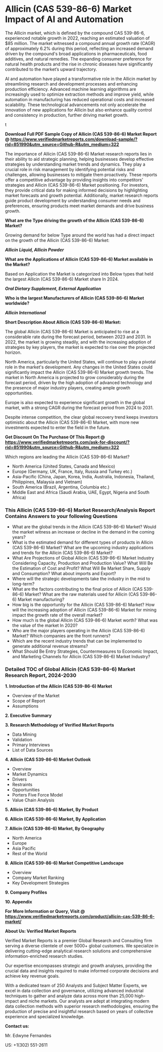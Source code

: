 <meta name="title" content="Global Allicin (CAS 539-86-6) Market Impact of AI and Automation"><meta name="description" content="The Allicin market, which is defined by the compound CAS 539-86-6, experienced notable growth in 2022, reaching an estimated valuation of $85 million. The market witne"><meta name="title" content="Allicin (CAS 539-86-6) Market Size, Share, Scope, Trends, Growth, Opportunities, Analysis, Forecast"><h1>Allicin (CAS 539-86-6) Market Impact of AI and Automation</h1><p>The Allicin market, which is defined by the compound CAS 539-86-6, experienced notable growth in 2022, reaching an estimated valuation of $85 million. The market witnessed a compound annual growth rate (CAGR) of approximately 6.2% during this period, reflecting an increased demand driven by the compound's broad applications in pharmaceuticals, food additives, and natural remedies. The expanding consumer preference for natural health products and the rise in chronic diseases have significantly contributed to the market’s upward trajectory.</p><p>AI and automation have played a transformative role in the Allicin market by streamlining research and development processes and enhancing production efficiency. Advanced machine learning algorithms are increasingly used to optimize extraction methods and improve yield, while automation in manufacturing has reduced operational costs and increased scalability. These technological advancements not only accelerate the innovation of new applications for Allicin but also enhance quality control and consistency in production, further driving market growth.</p>t</p><p id="" class=""><strong>Download Full PDF Sample Copy of Allicin (CAS 539-86-6) Market Report @ <a href="https://www.verifiedmarketreports.com/download-sample/?rid=851990&utm_source=Github-R&utm_medium=322" target="_blank">https://www.verifiedmarketreports.com/download-sample/?rid=851990&utm_source=Github-R&utm_medium=322</a></strong></p><p>The importance of&nbsp;Allicin (CAS 539-86-6) Market research reports lies in their ability to aid strategic planning, helping businesses develop effective strategies by understanding market trends and dynamics. They play a crucial role in risk management by identifying potential risks and challenges, allowing businesses to mitigate them proactively. These reports offer a competitive advantage by providing insights into competitors' strategies and Allicin (CAS 539-86-6) Market positioning. For investors, they provide critical data for making informed decisions by highlighting market forecasts and growth potential. Additionally, market research reports guide product development by understanding consumer needs and preferences, ensuring products meet market demands and drive business growth.</p><p><strong>What are the&nbsp;Type driving the growth of the Allicin (CAS 539-86-6) Market?</strong></p><p id="" class="">Growing demand for below Type around the world has had a direct impact on the growth of the Allicin (CAS 539-86-6) Market:</p><em><strong>Allicin Liquid, Allicin Powder</strong></em></p><strong>What are the&nbsp;Applications&nbsp;of Allicin (CAS 539-86-6) Market available in the Market?</strong></p><p id="" class="">Based on Application the Market is categorized into Below types that held the largest Allicin (CAS 539-86-6) Market share In 2024.</p><em><strong>Oral Dietary Supplement, External Application</strong></em></p><strong>Who is the largest Manufacturers of Allicin (CAS 539-86-6) Market worldwide?</strong></p><p><em><strong>Allicin International</strong></em></p><p id="" class=""><strong>Short Description About Allicin (CAS 539-86-6) Market:</strong></p><p>The global Allicin (CAS 539-86-6) Market is anticipated to rise at a considerable rate during the forecast period, between 2023 and 2031. In 2022, the market is growing steadily, and with the increasing adoption of strategies by key players, the market is expected to rise over the projected horizon.</p><p>North America, particularly the United States, will continue to play a pivotal role in the market's development. Any changes in the United States could significantly impact the Allicin (CAS 539-86-6) Market growth trends. The market in North America is projected to grow considerably during the forecast period, driven by the high adoption of advanced technology and the presence of major industry players, creating ample growth opportunities.</p><p>Europe is also expected to experience significant growth in the global market, with a strong CAGR during the forecast period from 2024 to 2031.</p><p>Despite intense competition, the clear global recovery trend keeps investors optimistic about the Allicin (CAS 539-86-6) Market, with more new investments expected to enter the field in the future.</p><p id="" class=""><strong>Get Discount On The Purchase Of This Report @ <a href="https://www.verifiedmarketreports.com/ask-for-discount/?rid=851990&utm_source=Github-R&utm_medium=322" target="_blank">https://www.verifiedmarketreports.com/ask-for-discount/?rid=851990&utm_source=Github-R&utm_medium=322</a></strong></p>Which regions are leading the Allicin (CAS 539-86-6) Market?</p><ul><li>North America (United States, Canada and Mexico)</li><li>Europe (Germany, UK, France, Italy, Russia and Turkey etc.)</li><li>Asia-Pacific (China, Japan, Korea, India, Australia, Indonesia, Thailand, Philippines, Malaysia and Vietnam)</li><li>South America (Brazil, Argentina, Columbia etc.)</li><li>Middle East and Africa (Saudi Arabia, UAE, Egypt, Nigeria and South Africa)</li></ul><h3 id="" class="">This Allicin (CAS 539-86-6) Market Research/Analysis Report Contains Answers to your following Questions</h3><ul><li>What are the global trends in the Allicin (CAS 539-86-6) Market? Would the market witness an increase or decline in the demand in the coming years?</li><li>What is the estimated demand for different types of products in Allicin (CAS 539-86-6) Market? What are the upcoming industry applications and trends for the Allicin (CAS 539-86-6) Market?</li><li>What Are Projections of Global Allicin (CAS 539-86-6) Market Industry Considering Capacity, Production and Production Value? What Will Be the Estimation of Cost and Profit? What Will Be Market Share, Supply and Consumption? What about imports and Export?</li><li>Where will the strategic developments take the industry in the mid to long-term?</li><li>What are the factors contributing to the final price of Allicin (CAS 539-86-6) Market? What are the raw materials used for Allicin (CAS 539-86-6) Market manufacturing?</li><li>How big is the opportunity for the Allicin (CAS 539-86-6) Market? How will the increasing adoption of Allicin (CAS 539-86-6) Market for mining impact the growth rate of the overall market?</li><li>How much is the global Allicin (CAS 539-86-6) Market worth? What was the value of the market In 2020?</li><li>Who are the major players operating in the Allicin (CAS 539-86-6) Market? Which companies are the front runners?</li><li>Which are the recent industry trends that can be implemented to generate additional revenue streams?</li><li>What Should Be Entry Strategies, Countermeasures to Economic Impact, and Marketing Channels for Allicin (CAS 539-86-6) Market Industry?</li></ul><h3 id="" class="">Detailed TOC of Global Allicin (CAS 539-86-6) Market Research Report, 2024-2030</h3><p id="" class=""><strong>1. Introduction of the Allicin (CAS 539-86-6) Market</strong></p><ul><li>Overview of the Market</li><li>Scope of Report</li><li>Assumptions</li></ul><p id="" class=""><strong>2. Executive Summary</strong></p><p id="" class=""><strong>3. Research Methodology of Verified Market Reports</strong></p><ul><li>Data Mining</li><li>Validation</li><li>Primary Interviews</li><li>List of Data Sources</li></ul><p id="" class=""><strong>4. Allicin (CAS 539-86-6) Market Outlook</strong></p><ul><li>Overview</li><li>Market Dynamics</li><li>Drivers</li><li>Restraints</li><li>Opportunities</li><li>Porters Five Force Model</li><li>Value Chain Analysis</li></ul><p id="" class=""><strong>5. Allicin (CAS 539-86-6) Market, By Product</strong></p><p id="" class=""><strong>6. Allicin (CAS 539-86-6) Market, By Application</strong></p><p id="" class=""><strong>7. Allicin (CAS 539-86-6) Market, By Geography</strong></p><ul><li>North America</li><li>Europe</li><li>Asia Pacific</li><li>Rest of the World</li></ul><p id="" class=""><strong>8. Allicin (CAS 539-86-6) Market Competitive Landscape</strong></p><ul><li>Overview</li><li>Company Market Ranking</li><li>Key Development Strategies</li></ul><p id="" class=""><strong>9. Company Profiles</strong></p><p id="" class=""><strong>10. Appendix</strong></p><p id="" class=""><strong>For More Information or Query, Visit @ <a href="https://www.verifiedmarketreports.com/product/allicin-cas-539-86-6-market/" target="_blank">https://www.verifiedmarketreports.com/product/allicin-cas-539-86-6-market/</a></strong></p><p id="" class=""><strong>About Us: Verified Market Reports</strong></p><p id="" class="">Verified Market Reports is a premier Global Research and Consulting firm serving a diverse clientele of over 5000+ global customers. We specialize in delivering cutting-edge analytical research solutions and comprehensive information-enriched research studies.</p><p id="" class="">Our expertise encompasses strategic and growth analyses, providing the crucial data and insights required to make informed corporate decisions and achieve key revenue goals.</p><p id="" class="">With a dedicated team of 250 Analysts and Subject Matter Experts, we excel in data collection and governance, utilizing advanced industrial techniques to gather and analyze data across more than 25,000 high-impact and niche markets. Our analysts are adept at integrating modern data collection methods with superior research methodologies, ensuring the production of precise and insightful research based on years of collective experience and specialized knowledge.</p><p id="" class=""><strong>Contact us:</strong></p><p id="" class="">Mr. Edwyne Fernandes</p><p id="" class="">US: +1(302) 551-2611</p>